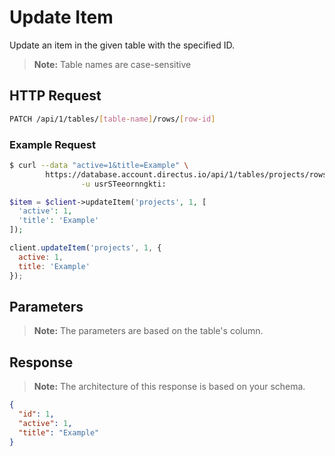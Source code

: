 # Update Item

Update an item in the given table with the specified ID.

> **Note:** Table names are case-sensitive

## HTTP Request

```bash
PATCH /api/1/tables/[table-name]/rows/[row-id]
```

### Example Request

```bash
$ curl --data "active=1&title=Example" \
        https://database.account.directus.io/api/1/tables/projects/rows/1 \
                -u usrSTeeornngkti:
```

```php
$item = $client->updateItem('projects', 1, [
  'active': 1,
  'title': 'Example'
]);
```

```javascript
client.updateItem('projects', 1, {
  active: 1,
  title: 'Example'
});
```

## Parameters

> **Note:** The parameters are based on the table's column.

## Response

> **Note:** The architecture of this response is based on your schema.

```json
{
  "id": 1,
  "active": 1,
  "title": "Example"
}
```

